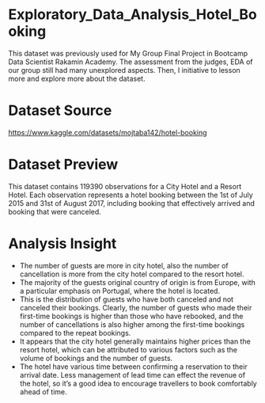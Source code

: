 # Exploratory_Data_Analysis_Hotel_Booking
This dataset was previously used for My Group Final Project in Bootcamp Data Scientist Rakamin Academy. The assessment from the judges, EDA of our group still had many unexplored aspects. Then, I initiative to lesson more and explore more about the dataset.

# Dataset Source
https://www.kaggle.com/datasets/mojtaba142/hotel-booking

# Dataset Preview
This dataset contains 119390 observations for a City Hotel and a Resort Hotel. Each observation represents a hotel booking between the 1st of July 2015 and 31st of August 2017, including booking that effectively arrived and booking that were canceled.

# Analysis Insight
* The number of guests are more in city hotel, also the number of cancellation is more from the city hotel compared to the resort hotel.
* The majority of the guests original country of origin is from Europe, with a particular emphasis on Portugal, where the hotel is located.
* This is the distribution of guests who have both canceled and not canceled their bookings. Clearly, the number of guests who made their first-time bookings is higher than those who have rebooked, and the number of cancellations is also higher among the first-time bookings compared to the repeat bookings.
* It appears that the city hotel generally maintains higher prices than the resort hotel, which can be attributed to various factors such as the volume of bookings and the number of guests.
* The hotel have various time between confirming a reservation to their arrival date. Less management of lead time can effect the revenue of the hotel, so it’s a good idea to encourage travellers to book comfortably ahead of time.
